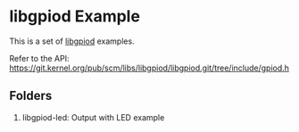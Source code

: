 # libgpiod Example

This is a set of [libgpiod](https://git.kernel.org/pub/scm/libs/libgpiod/libgpiod.git/) examples.

Refer to the API: https://git.kernel.org/pub/scm/libs/libgpiod/libgpiod.git/tree/include/gpiod.h

## Folders

1. libgpiod-led: Output with LED example
